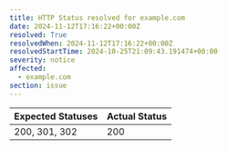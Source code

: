 ```yaml
---
title: HTTP Status resolved for example.com
date: 2024-11-12T17:16:22+00:00Z
resolved: True
resolvedWhen: 2024-11-12T17:16:22+00:00Z
resolvedStartTime: 2024-10-25T21:09:43.191474+00:00
severity: notice
affected:
  - example.com
section: issue
---
```


| Expected Statuses | Actual Status  |
|-------------------|----------------|
| 200, 301, 302 | 200 |
